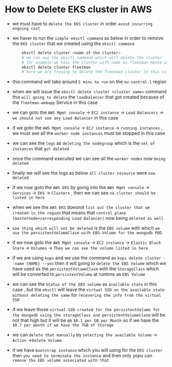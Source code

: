 # How to Delete EKS cluster in AWS

- we must have to `delete the EKS cluster` in order `avoid incurring ongoing cost`

- we haver to run the `simple eksctl command` as below in order to remove the `EKS cluster` that we created using the `eksctl command` 

    ```bash
        eksctl delete cluster <name of the cluster>
        # we can use the eksctl command which will delete the cluster
        # for example we have the cluster with name as fleetman hence we can use the command as below 
        eksctl delete cluster fleetman
        # here we are tryuing to delete the fleetman cluster in this case

    ```

- this command will take around `5 mins to run` on the `eu-central-1` region 

- when we will issue the `eksctl delete cluster <cluster name>` command this `will going to delete` the `loadbalancer` that got created because of the `fleetman-webapp` Service in this case

- we can goto the `AWS Mgmt console` &rarr; `EC2 instance` &rarr; `Load Balancers` &rarr; `we should not see any Load Balancer` in this case

- if we  goto the `AWS Mgmt console` &rarr; `EC2 instance` &rarr; `running instances` , we must see all the `worker node instances` must be stopped in this case

- we can see the `logs` as `deleting the nodegroup` which is the `set of instances` that `got deleted`

- once the command executed we can see all the `worker nodes` now `being deleted `

- finally we will see the logs as below `all cluster resource` were `now deleted `

- if we now goto the `AWS EKS` by going into the `AWS Mgmt console` &rarr; `Services` &rarr; `EKS` &rarr; `Clusters` , then we can see `no cluster should be listed in here`

- when we see the `AWS EKS` doesnot `list out the cluster that we created in the region` that means that `control plane (masternode+corresponding Load Balancer)` now being `deleted as well`

- `one thing which will not be deleted` is the `EBS volume` with which `we use the persistentVolumeClaim with EBS-Volume for the mongodb POD`

- if we now goto the `AWS Mgmt console` &rarr; `EC2 instance` &rarr; `Elastic Block Store` &rarr; `Volumes` &rarr; `Then we can see the volume listed in here`

- if we are using `kops` and we use the command as `kops delete cluster --name {NAME} --yes` then it will going to `delete the EBS Volume` which we have used as the `persistentVolumeClaim` with the `StorageClass` which will be converted to `persistentVolume` at runtime as `EBS Volume`

- we can see the `Status of the EBS volume` as `available state` in this case , but the `eksctl` will leave the `virtual SSD on the available state without deleting the same` for `recovering the info from the virtual SSD`

- if we leave those `virtual SSD created for the persistentVolume for the mongodb using the storageClass and persistentVolumeClaim` will be not that high but it will be as `$0.1 per GB per Month` so if we have the `$0.7 per month if we have the 7GB of Storage`

- we can `delete that manually` by `selecting the available Volume` &rarr; `Action` &rarr;`Delete Volume`

- if we have `bootstrap instance` which you will using for the `EKS cluster` then `you need to terminate the instance` and then only yopu can `remove the EBS volume associated with that`

